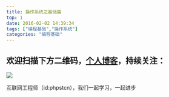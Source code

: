 ```yaml
---
title: 操作系统之基础篇
top: 1
date: 2016-02-02 14:39:34
tags: ["编程基础","操作系统"]
categories: "编程基础"
---
```


## 欢迎扫描下方二维码，[个人博客](https://www.phpst.cn)，持续关注：

![](https://ww1.sinaimg.cn/large/a616b9a4gy1g4xzv954a4j20760763yo.jpg)

互联网工程师（id:phpstcn），我们一起学习，一起进步
